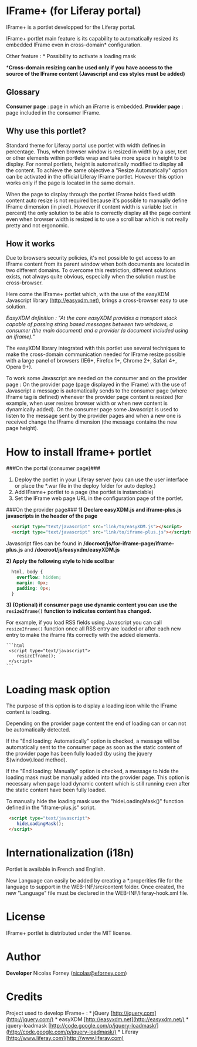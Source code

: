 IFrame+ (for Liferay portal)
==============================================
IFrame+ is a portlet developped for the Liferay portal. 

IFrame+ portlet main feature is its capability to automatically resized its
embedded IFrame even in cross-domain* configuration.

Other feature :
	* Possibility to activate a loading mask 

***Cross-domain resizing can be used only if you have access to the source
  of the IFrame content (Javascript and css styles must be added)**

Glossary
-------------------------------------------
**Consumer page** : page in which an iFrame is embedded.
**Provider page** : page included in the consumer IFrame.

Why use this portlet?
-------------------------------------------
Standard theme for Liferay portal use portlet with width defines in percentage. 
Thus, when browser window is resized in width by a user, text or other elements 
within portlets wrap and take more space in height to be display. 
For normal portlets, height is automatically modified to display all the 
content. To achieve the same objective a "Resize Automatically" option can be 
activated in the official Liferay IFrame portlet. However this option works only
if the page is located in the same domain. 

When the page to display through the portlet IFrame holds fixed width content
auto resize is not required because it's possible to manually define IFrame 
dimension (in pixel). However if content width is variable (set in percent) the 
only solution to be able to correctly display all the page content even when
browser width is resized is to use a scroll bar which is not really pretty 
and not ergonomic.

How it works
------------------------------------------
Due to browsers security policies, it's not possible to get access to an IFrame
content from its parent window when both documents are located in two different
domains. To overcome this restriction, different solutions exists, not always
quite obvious, especially when the solution must be cross-browser.

Here come the IFrame+ portlet which, with the use of the easyXDM 
Javascript library (http://easyxdm.net), brings a cross-browser easy to use
solution.

*EasyXDM definition : "At the core easyXDM provides a transport stack capable 
of passing string based messages between two windows, a consumer (the main 
document) and a provider (a document included using an iframe)."*

The easyXDM library integrated with this portlet use several techniques to make
the cross-domain communication needed for IFrame resize possible with a large
panel of browsers (IE6+, Firefox 1+, Chrome 2+, Safari 4+, Opera 9+).

To work some Javascript are needed on the consumer and on the provider page :
On the provider page (page displayed in the IFrame) with the use of Javascript 
a message is automatically sends to the consumer page (where IFrame tag is 
defined) whenever the provider page content is resized (for example, when user 
resizes browser width or when new content is dynamically added). On the 
consumer page some Javascript is used to listen to the message sent by the 
provider pages and when a new one is received change the IFrame dimension 
(the message contains the new page height). 

How to install Iframe+ portlet
===============================
###On the portal (consumer page)###
1. Deploy the portlet in your Liferay server (you can use the user interface or
   place the *.war file in the deploy folder for auto deploy.)
2. Add IFrame+ portlet to a page (the portlet is instanciable)
3. Set the IFrame web page URL in the configuration page of the portlet.

###On the provider page###
**1) Declare easyXDM.js and iframe-plus.js javascripts in the header of
   the page**

```html
  <script type="text/javascript" src="link/to/easyXDM.js"></script>
  <script type="text/javascript" src="link/to/iframe-plus.js"></script> 
```
   Javascript files can be found in **/docroot/js/for-iframe-page/iframe-plus.js**
   and **/docroot/js/easyxdm/easyXDM.js**
   
**2) Apply the following style to hide scollbar**

```css
  html, body {
	overflow: hidden;
	margin: 0px;
	padding: 0px;
  }
```
**3) (Optional) if consumer page use dynamic content you can use the 
   ``resizeIframe()`` function to indicates content has changed.**
   
   For example, if you load RSS fields using Javascript you can call 
   ``resizeIframe()`` function once all RSS entry are loaded or after each 
   new entry to make the iframe fits correctly with the added elements.

	```html
	 <script type="text/javascript"> 
	 	resizeIframe();
	 </script>
	```

Loading mask option
======================
The purpose of this option is to display a loading icon while the IFrame 
content is loading.

Depending on the provider page content the end of loading can or can not be
automatically detected.

If the "End loading: Automatically" option is checked, a message will be
automatically sent to the consumer page as soon as the static content 
of the provider page has been fully loaded (by using the jquery 
$(window).load method). 

If the "End loading: Manually" option is checked, a message to hide the 
loading mask must be manually added into the provider page. This option
is necessary when page load dynamic content which is still running even
after the static content have been fully loaded.

To manually hide the loading mask use the "hideLoadingMask()" function
defined in the "iframe-plus.js" script.

```html
 <script type="text/javascript"> 
 	hideLoadingMask();
 </script>
```

Internationalization (i18n)
===========================
Portlet is available in French and English.

New Language can easily be added by creating a *.properities file for the
language to support in the WEB-INF/src/content folder. Once created, the
new "Language" file must be declared in the WEB-INF/liferay-hook.xml file.

License
=======
IFrame+ portlet is distributed under the MIT license.

Author
============
**Developer**
Nicolas Forney (nicolas@eforney.com)


Credits
=============
Project used to develop IFrame+ :
	* jQuery [http://jquery.com](http://jquery.com/)
	* easyXDM [http://easyxdm.net](http://easyxdm.net/)
	* jquery-loadmask [http://code.google.com/p/jquery-loadmask/](http://code.google.com/p/jquery-loadmask/)
	* Liferay [http://www.liferay.com](http://www.liferay.com)
